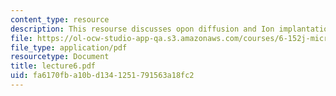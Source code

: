 ```yaml
---
content_type: resource
description: This resourse discusses opon diffusion and Ion implantation.
file: https://ol-ocw-studio-app-qa.s3.amazonaws.com/courses/6-152j-micro-nano-processing-technology-fall-2005/fa6170fba10bd1341251791563a18fc2_lecture6.pdf
file_type: application/pdf
resourcetype: Document
title: lecture6.pdf
uid: fa6170fb-a10b-d134-1251-791563a18fc2
---
```

